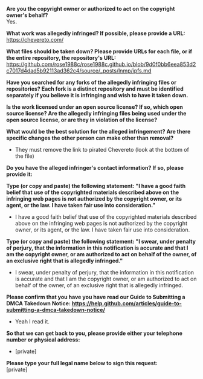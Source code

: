 **Are you the copyright owner or authorized to act on the copyright owner's behalf?**  
Yes.

**What work was allegedly infringed? If possible, please provide a URL:**  
https://chevereto.com/

**What files should be taken down? Please provide URLs for each file, or if the entire repository, the repository's URL:**  
https://github.com/rose1988c/rose1988c.github.io/blob/9d0f0bb6eea853d2c7017d4dad5b92113ad362c4/source/_posts/lnmp/ipfs.md

**Have you searched for any forks of the allegedly infringing files or repositories? Each fork is a distinct repository and must be identified separately if you believe it is infringing and wish to have it taken down.**  

**Is the work licensed under an open source license? If so, which open source license? Are the allegedly infringing files being used under the open source license, or are they in violation of the license?**  

**What would be the best solution for the alleged infringement? Are there specific changes the other person can make other than removal?**  
- They must remove the link to pirated Chevereto (look at the bottom of the file)

**Do you have the alleged infringer's contact information? If so, please provide it:**

**Type (or copy and paste) the following statement: "I have a good faith belief that use of the copyrighted materials described above on the infringing web pages is not authorized by the copyright owner, or its agent, or the law. I have taken fair use into consideration."**  
- I have a good faith belief that use of the copyrighted materials described above on the infringing web pages is not authorized by the copyright owner, or its agent, or the law. I have taken fair use into consideration.

**Type (or copy and paste) the following statement: "I swear, under penalty of perjury, that the information in this notification is accurate and that I am the copyright owner, or am authorized to act on behalf of the owner, of an exclusive right that is allegedly infringed."**  
- I swear, under penalty of perjury, that the information in this notification is accurate and that I am the copyright owner, or am authorized to act on behalf of the owner, of an exclusive right that is allegedly infringed.

**Please confirm that you have you have read our Guide to Submitting a DMCA Takedown Notice: https://help.github.com/articles/guide-to-submitting-a-dmca-takedown-notice/**  
- Yeah I read it.

**So that we can get back to you, please provide either your telephone number or physical address:**  
- [private]

**Please type your full legal name below to sign this request:**  
[private]
